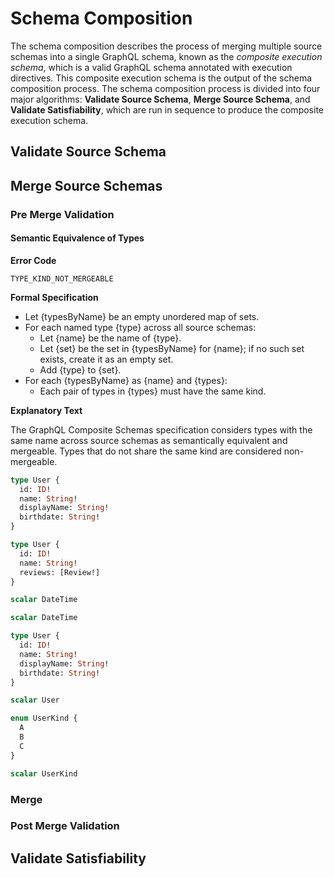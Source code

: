 # Schema Composition

The schema composition describes the process of merging multiple source schemas
into a single GraphQL schema, known as the _composite execution schema_, which
is a valid GraphQL schema annotated with execution directives. This composite
execution schema is the output of the schema composition process. The schema
composition process is divided into four major algorithms: **Validate Source
Schema**, **Merge Source Schema**, and **Validate Satisfiability**, which are
run in sequence to produce the composite execution schema.

## Validate Source Schema

## Merge Source Schemas

### Pre Merge Validation

#### Semantic Equivalence of Types

**Error Code**

`TYPE_KIND_NOT_MERGEABLE`

**Formal Specification**

- Let {typesByName} be an empty unordered map of sets.
- For each named type {type} across all source schemas:
  - Let {name} be the name of {type}.
  - Let {set} be the set in {typesByName} for {name}; if no such set exists, create it as an empty set.
  - Add {type} to {set}.
- For each {typesByName} as {name} and {types}:
  - Each pair of types in {types} must have the same kind.

**Explanatory Text**

The GraphQL Composite Schemas specification considers types with the same name
across source schemas as semantically equivalent and mergeable. Types that do
not share the same kind are considered non-mergeable.

```graphql example
type User {
  id: ID!
  name: String!
  displayName: String!
  birthdate: String!
}

type User {
  id: ID!
  name: String!
  reviews: [Review!]
}
```

```graphql example
scalar DateTime

scalar DateTime
```

```graphql counter-example
type User {
  id: ID!
  name: String!
  displayName: String!
  birthdate: String!
}

scalar User
```

```graphql counter-example
enum UserKind {
  A
  B
  C
}

scalar UserKind
```

### Merge

### Post Merge Validation

## Validate Satisfiability
